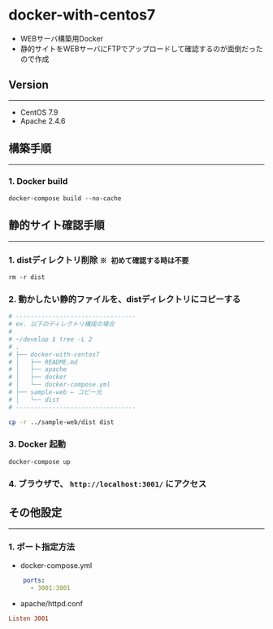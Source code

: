 # docker-with-centos7

- WEBサーバ構築用Docker
- 静的サイトをWEBサーバにFTPでアップロードして確認するのが面倒だったので作成

## Version
***

- CentOS 7.9
- Apache 2.4.6

## 構築手順
***

### 1. Docker build
```
docker-compose build --no-cache
```

## 静的サイト確認手順
***

### 1. distディレクトリ削除 `※ 初めて確認する時は不要`

```
rm -r dist
```

### 2. 動かしたい静的ファイルを、distディレクトリにコピーする


```bash
# ---------------------------------
# ex. 以下のディレクトリ構成の場合
#
# ~/develop $ tree -L 2
# .
# ├── docker-with-centos7
# │   ├── README.md
# │   ├── apache
# │   ├── docker
# │   └── docker-compose.yml
# ├── sample-web ← コピー元
# │   └── dist
# ---------------------------------

cp -r ../sample-web/dist dist
```

### 3. Docker 起動
```
docker-compose up
```

### 4. ブラウザで、 `http://localhost:3001/` にアクセス

## その他設定
***

### 1. ポート指定方法

- docker-compose.yml
```yaml:docker-compose.yml
    ports:
      - 3001:3001
```

- apache/httpd.conf
```properties:httpd.conf
Listen 3001
```